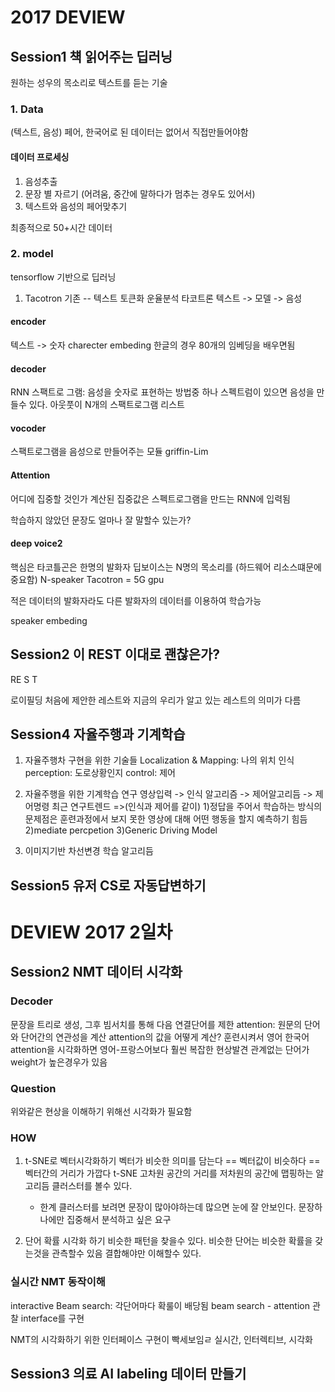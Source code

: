 # 2017 DEVIEW

## Session1 챽 읽어주는 딥러닝

원하는 성우의 목소리로 텍스트를 듣는 기술


### 1. Data
(텍스트, 음성) 페어, 한국어로 된 데이터는 없어서 직접만들어야함

#### 데이터 프로세싱
1. 음성추출
2. 문장 별 자르기 (어려움, 중간에 말하다가 멈추는 경우도 있어서)
3. 텍스트와 음성의 페어맞추기

최종적으로 50+시간 데이터

### 2. model
tensorflow 기반으로 딥러닝

1. Tacotron
기존 --
텍스트
토큰화 
운율분석
타코트론
텍스트 -> 모델 -> 음성

#### encoder
텍스트 -> 숫자
charecter embeding
한글의 경우 80개의 임베딩을 배우면됨

#### decoder
RNN
스팩트로 그램: 음성을 숫자로 표현하는 방법중 하나
스펙트럼이 있으면 음성을 만들수 있다.
아웃풋이 N개의 스팩트로그램 리스트

#### vocoder
스팩트로그램을 음성으로 만들어주는 모듈
griffin-Lim

#### Attention
어디에 집중할 것인가
계산된 집중값은 스펙트로그램을 만드는 RNN에 입력됨

학습하지 않았던 문장도 얼마나 잘 말할수 있는가?

#### deep voice2
핵심은 타코틀곤은 한명의 발화자
딥보이스는 N명의 목소리를 (하드웨어 리소스떄문에 중요함)
N-speaker Tacotron = 5G gpu 

적은 데이터의 발화자라도 다른 발화자의 데이터를 이용하여 학습가능

speaker embeding

## Session2 이 REST 이대로 괜찮은가?
RE
S
T

로이필딩 처음에 제안한 레스트와 지금의 우리가 알고 있는 레스트의 의미가 다름
 
## Session4 자율주행과 기계학습
1. 자율주행차 구현을 위한 기술들
Localization & Mapping: 나의 위치 인식
perception: 도로상황인지
control: 제어

2. 자율주행을 위한 기계학습 연구
영상입력 -> 인식 알고리즘 -> 제어알고리듬 -> 제어명령
최근 연구트렌드 =>(인식과 제어를 같이)
1)정답을 주어서 학습하는 방식의 문제점은 훈련과정에서 보지 못한 영상에 대해 어떤 행동을 할지 예측하기 힘듬
2)mediate percpetion
3)Generic Driving Model

3. 이미지기반 차선변경 학습 알고리듬

## Session5 유저 CS로 자동답변하기


# DEVIEW 2017 2일차
## Session2 NMT 데이터 시각화
### Decoder
문장을 트리로 생성, 그후 빔서치를 통해 다음 연결단어를 제한
attention: 원문의 단어와 단어간의 연관성을 계산
attention의 값을 어떻게 계산? 훈련시켜서
영어 한국어 attention을 시각화하면 영어-프랑스어보다 훨씬 복잡한 현상발견
관계없는 단어가 weight가 높은경우가 있음

### Question
위와같은 현상을 이해하기 위해선 시각화가 필요함

### HOW
1. t-SNE로 벡터시각화하기
벡터가 비슷한 의미를 담는다 == 벡터값이 비슷하다 == 벡터간의 거리가 가깝다
t-SNE 고차원 공간의 거리를 저차원의 공간에 맵핑하는 알고리듬
클러스터를 볼수 있다.
	* 한계
클러스터를 보려면 문장이 많아야하는데 많으면 눈에 잘 안보인다.
문장하나에만 집중해서 분석하고 싶은 요구

2. 단어 확률 시각화 하기
비슷한 패턴을 찾을수 있다.
비슷한 단어는 비슷한 확률을 갖는것을 관측할수 있음
결합해야만 이해할수 있다.

### 실시간 NMT 동작이해
interactive Beam search: 각단어마다 확룰이 배당됨
beam search - attention 관찰
interface를 구현

NMT의 시각화하기 위한 인터페이스 구현이 빡세보임ㄹ
실시간, 인터렉티브, 시각화

## Session3 의료 AI labeling 데이터 만들기


